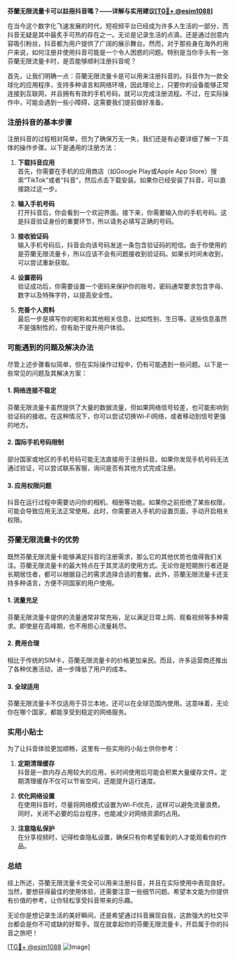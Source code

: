 **芬蘭无限流量卡可以註冊抖音嗎？——详解与实用建议[[TG💪+ @esim1088](https://t.me/s/esim1088)]**

在当今这个数字化飞速发展的时代，短视频平台已经成为许多人生活的一部分，而抖音无疑是其中最炙手可热的存在之一。无论是记录生活的点滴，还是通过创意内容吸引粉丝，抖音都为用户提供了广阔的展示舞台。然而，对于那些身在海外的用户来说，如何注册并使用抖音可能是一个令人困惑的问题。特别是当你手头有一张芬蘭无限流量卡时，是否能够顺利注册抖音呢？

首先，让我们明确一点：芬蘭无限流量卡是可以用来注册抖音的。抖音作为一款全球化的应用程序，支持多种语言和网络环境，因此理论上，只要你的设备能够正常连接到互联网，并且拥有有效的手机号码，就可以完成注册流程。不过，在实际操作中，可能会遇到一些小障碍，这需要我们提前做好准备。

### 注册抖音的基本步骤

注册抖音的过程相对简单，但为了确保万无一失，我们还是有必要详细了解一下具体的操作步骤。以下是通用的注册方法：

1. **下载抖音应用**  
   首先，你需要在手机的应用商店（如Google Play或Apple App Store）搜索“TikTok”或者“抖音”，然后点击下载安装。如果你已经安装了抖音，可以直接跳过这一步。

2. **输入手机号码**  
   打开抖音后，你会看到一个欢迎界面。接下来，你需要输入你的手机号码。这是抖音验证身份的重要环节，所以请务必填写正确的号码。

3. **接收验证码**  
   输入手机号码后，抖音会向该号码发送一条包含验证码的短信。由于你使用的是芬蘭无限流量卡，所以应该不会有问题接收到验证码。如果长时间未收到，可以尝试重新获取。

4. **设置密码**  
   验证成功后，你需要设置一个密码来保护你的账号。密码通常要求包含字母、数字以及特殊字符，以提高安全性。

5. **完善个人资料**  
   最后一步是填写你的昵称和其他相关信息，比如性别、生日等。这些信息虽然不是强制性的，但有助于提升用户体验。

### 可能遇到的问题及解决办法

尽管上述步骤看似简单，但在实际操作过程中，仍有可能遇到一些问题。以下是一些常见的问题及其解决方案：

#### 1. 网络连接不稳定
芬蘭无限流量卡虽然提供了大量的数据流量，但如果网络信号较差，也可能影响到验证码的接收。在这种情况下，你可以尝试切换Wi-Fi网络，或者移动到信号更强的地方。

#### 2. 国际手机号码限制
部分国家或地区的手机号码可能无法直接用于注册抖音。如果你发现手机号码无法通过验证，可以尝试联系客服，询问是否有其他方式完成注册。

#### 3. 应用权限问题
抖音在运行过程中需要访问你的相机、相册等功能。如果你之前拒绝了某些权限，可能会导致应用无法正常使用。此时，你需要进入手机的设置页面，手动开启相关权限。

### 芬蘭无限流量卡的优势

既然芬蘭无限流量卡能够满足抖音的注册需求，那么它的其他优势也值得我们关注。芬蘭无限流量卡的最大特点在于其灵活的使用方式。无论你是短期旅行者还是长期居住者，都可以根据自己的需求选择合适的套餐。此外，芬蘭无限流量卡还支持多种语言，方便不同国家的用户使用。

#### 1. 流量充足
芬蘭无限流量卡提供的流量通常非常充裕，足以满足日常上网、观看视频等多种需求。即使是在高峰期，也不用担心流量耗尽。

#### 2. 费用合理
相比于传统的SIM卡，芬蘭无限流量卡的价格更加亲民。而且，许多运营商还推出了各种优惠活动，进一步降低了用户的成本。

#### 3. 全球适用
芬蘭无限流量卡不仅适用于芬兰本地，还可以在全球范围内使用。这意味着，无论你在哪个国家，都能享受到稳定的网络服务。

### 实用小贴士

为了让抖音体验更加顺畅，这里有一些实用的小贴士供你参考：

1. **定期清理缓存**  
   抖音是一款内存占用较大的应用，长时间使用后可能会积累大量缓存文件。定期清理缓存不仅可以节省空间，还能提升运行速度。

2. **优化网络设置**  
   在使用抖音时，尽量将网络模式设置为Wi-Fi优先，这样可以避免流量浪费。同时，关闭不必要的后台程序，也能减少对网络资源的占用。

3. **注意隐私保护**  
   在分享视频时，记得检查隐私设置，确保只有你希望看到的人才能观看你的作品。

### 总结

综上所述，芬蘭无限流量卡完全可以用来注册抖音，并且在实际使用中表现良好。当然，要想获得最佳的使用体验，还需要注意一些细节问题。希望本文能为你提供有价值的参考，让你轻松享受抖音带来的乐趣。

无论你是想记录生活的美好瞬间，还是希望通过抖音展现自我，这款强大的社交平台都会是你不可或缺的好帮手。现在就拿起你的芬蘭无限流量卡，开启属于你的抖音之旅吧！

[[TG💪+ @esim1088](https://t.me/s/esim1088) ![Image](https://i.postimg.cc/4NQfJmqS/Snipaste-2025-05-13-00-14-12.png)]